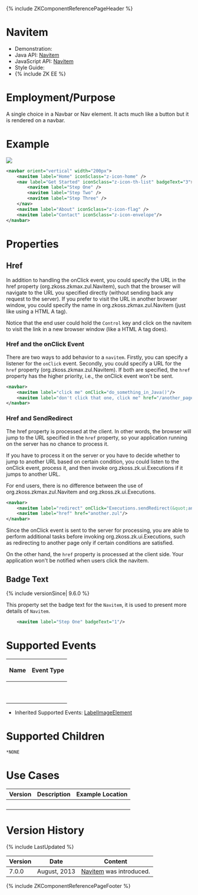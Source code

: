 {% include ZKComponentReferencePageHeader %}

# Navitem

- Demonstration:
- Java API:
  [Navitem](http://www.zkoss.org/javadoc/latest/zk/org/zkoss/zkmax/zul/Navitem.html)
- JavaScript API:
  [Navitem](http://www.zkoss.org/javadoc/latest/jsdoc/zkmax/nav/Navitem.html)
- Style Guide:
- {% include ZK EE %}

# Employment/Purpose

A single choice in a Navbar or Nav element. It acts much like a button
but it is rendered on a navbar.

# Example

![](ZKComRef_Nav.png)

``` xml
<navbar orient="vertical" width="200px">
    <navitem label="Home" iconSclass="z-icon-home" />
    <nav label="Get Started" iconSclass="z-icon-th-list" badgeText="3">
        <navitem label="Step One" />
        <navitem label="Step Two" />
        <navitem label="Step Three" />
    </nav>
    <navitem label="About" iconSclass="z-icon-flag" />
    <navitem label="Contact" iconSclass="z-icon-envelope"/>
</navbar>
```

# Properties

## Href

In addition to handling the onClick event, you could specify the URL in
the href property
(<javadoc method="setHref(java.lang.String)">org.zkoss.zkmax.zul.Navitem</javadoc>),
such that the browser will navigate to the URL you specified directly
(without sending back any request to the server). If you prefer to visit
the URL in another browser window, you could specify the name in
<javadoc method="setTarget(java.lang.String)">org.zkoss.zkmax.zul.Navitem</javadoc>
(just like using a HTML A tag).

Notice that the end user could hold the `Control` key and click on the
navitem to visit the link in a new browser window (like a HTML A tag
does).

### Href and the onClick Event

There are two ways to add behavior to a `navitem`. Firstly, you can
specify a listener for the `onClick` event. Secondly, you could specify
a URL for the `href` property
(<javadoc method="setHref(java.lang.String)">org.zkoss.zkmax.zul.Navitem</javadoc>).
If both are specified, the `href` property has the higher priority,
i.e., the onClick event won't be sent.

``` xml
<navbar>
    <navitem label="click me" onClick="do_something_in_Java()"/>
    <navitem label="don't click that one, click me" href="/another_page.zul"/>
</navbar>
```

### Href and SendRedirect

The href property is processed at the client. In other words, the
browser will jump to the URL specified in the `href` property, so your
application running on the server has no chance to process it.

If you have to process it on the server or you have to decide whether to
jump to another URL based on certain condition, you could listen to the
onClick event, process it, and then invoke
<javadoc method="sendRedirect(java.lang.String)">org.zkoss.zk.ui.Executions</javadoc>
if it jumps to another URL.

For end users, there is no difference between the use of
<javadoc method="setHref(java.lang.String)">org.zkoss.zkmax.zul.Navitem</javadoc>
and
<javadoc method="sendRedirect(java.lang.String)">org.zkoss.zk.ui.Executions</javadoc>.

``` xml
<navbar>        
    <navitem label="redirect" onClick="Executions.sendRedirect(&quot;another.zul&quot;)"/>
    <navitem label="href" href="another.zul"/>
</navbar>
```

Since the onClick event is sent to the server for processing, you are
able to perform additional tasks before invoking
<javadoc method="sendRedirect(java.lang.String)">org.zkoss.zk.ui.Executions</javadoc>,
such as redirecting to another page only if certain conditions are
satisfied.

On the other hand, the `href` property is processed at the client side.
Your application won't be notified when users click the navitem.

## Badge Text

{% include versionSince\| 9.6.0 %}

This property set the badge text for the `Navitem`, it is used to
present more details of `Navitem`.

``` xml
    <navitem label="Step One" badgeText="1"/>
```

# Supported Events

<table>
<thead>
<tr class="header">
<th><center>
<p>Name</p>
</center></th>
<th><center>
<p>Event Type</p>
</center></th>
</tr>
</thead>
<tbody>
<tr class="odd">
<td><p> </p></td>
<td><p> </p></td>
</tr>
</tbody>
</table>

- Inherited Supported Events: [
  LabelImageElement](ZK_Component_Reference/Base_Components/LabelImageElement#Supported_Events)

# Supported Children

`*NONE`

# Use Cases

| Version | Description | Example Location |
|---------|-------------|------------------|
|         |             |                  |

# Version History

{% include LastUpdated %}

| Version | Date         | Content                                                                                            |
|---------|--------------|----------------------------------------------------------------------------------------------------|
| 7.0.0   | August, 2013 | [Navitem](http://www.zkoss.org/javadoc/latest/zk/org/zkoss/zkmax/zul/Navitem.html) was introduced. |

{% include ZKComponentReferencePageFooter %}
